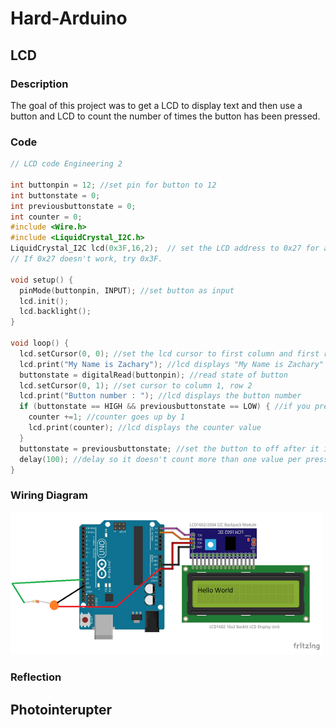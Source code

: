 # Hard-Arduino
## LCD
### Description
The goal of this project was to get a LCD to display text and then use a button and LCD to count the number of times the button has been pressed. 
### Code
```C++
// LCD code Engineering 2

int buttonpin = 12; //set pin for button to 12
int buttonstate = 0;
int previousbuttonstate = 0;
int counter = 0; 
#include <Wire.h>
#include <LiquidCrystal_I2C.h> 
LiquidCrystal_I2C lcd(0x3F,16,2);  // set the LCD address to 0x27 for a 16 chars and 2 line display.  
// If 0x27 doesn't work, try 0x3F.

void setup() {
  pinMode(buttonpin, INPUT); //set button as input
  lcd.init();
  lcd.backlight();
}

void loop() {
  lcd.setCursor(0, 0); //set the lcd cursor to first column and first row 
  lcd.print("My Name is Zachary"); //lcd displays "My Name is Zachary" on first line
  buttonstate = digitalRead(buttonpin); //read state of button
  lcd.setCursor(0, 1); //set cursor to column 1, row 2
  lcd.print("Button number : "); //lcd displays the button number
  if (buttonstate == HIGH && previousbuttonstate == LOW) { //if you press the button
    counter +=1; //counter goes up by 1
    lcd.print(counter); //lcd displays the counter value
  } 
  buttonstate = previousbuttonstate; //set the button to off after it is released
  delay(100); //delay so it doesn't count more than one value per press
}
```
### Wiring Diagram
<img src="lcdwiring.png" alt="lcdwiring" style="width:500px;">

### Reflection
## Photointerupter
##
